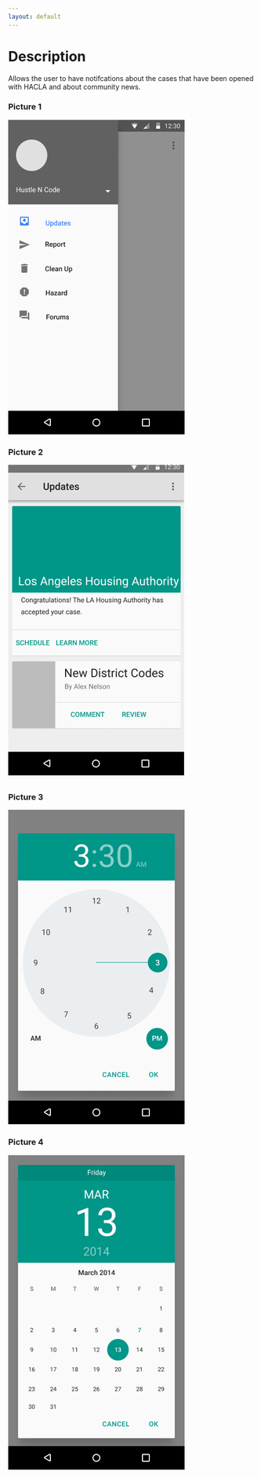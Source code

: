 ```yaml
---
layout: default
---
```


# Description

Allows the user to have notifcations about the cases that have been opened with HACLA and about community news.


### Picture 1
![U1](/assets/images/U1.png)
### Picture 2
![U2](/assets/images/U2.png)
### Picture 3
![U3](/assets/images/U3.png)
### Picture 4
![U4](/assets/images/U4.png)